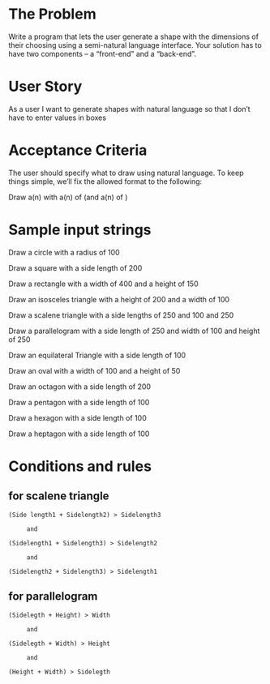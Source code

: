 


The Problem
===========

Write a program that lets the user generate a shape with the dimensions of their choosing using a semi-natural language interface. Your solution has to have two components – a “front-end” and a “back-end”.



User Story
===========

As a user I want to generate shapes with natural language so that I don’t have to enter values in boxes



Acceptance Criteria
====================

The user should specify what to draw using natural language. To keep things simple, we’ll fix the allowed format to the following: 

Draw a(n) <shape> with a(n) <measurement> of <amount> (and a(n) <measurement> of <amount>)



Sample input strings
=====================

Draw a circle with a radius of 100

Draw a square with a side length of 200

Draw a rectangle with a width of 400 and a height of 150

Draw an isosceles triangle with a height of 200 and a width of 100

Draw a scalene triangle with a side lengths of 250 and 100 and 250

Draw a parallelogram with a side length of 250 and width of 100 and height of 250

Draw an equilateral Triangle with a side length of 100

Draw an oval with a width of 100 and a height of 50

Draw an octagon with a side length of 200

Draw a pentagon with a side length of 100

Draw a hexagon with a side length of 100

Draw a heptagon with a side length of 100



Conditions and rules
====================


for scalene triangle
---------------------

    (Side length1 + Sidelength2) > Sidelength3

         and

    (Sidelength1 + Sidelength3) > Sidelength2

         and

    (Sidelength2 + Sidelength3) > Sidelength1


for parallelogram
------------------

    (Sidelegth + Height) > Width

         and

    (Sidelegth + Width) > Height

         and

    (Height + Width) > Sidelegth


